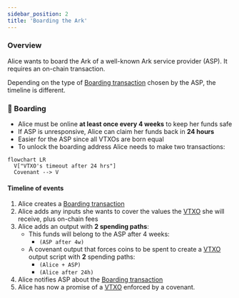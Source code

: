 ```yaml
---
sidebar_position: 2
title: 'Boarding the Ark'
---
```


### Overview

Alice wants to board the Ark of a well-known Ark service provider (ASP). It requires an on-chain transaction.

Depending on the type of [Boarding transaction](./nomenclature#boarding-transaction) chosen by the ASP, the timeline is different.

### 🧳 Boarding

- Alice must be online **at least once every 4 weeks** to keep her funds safe
- If ASP is unresponsive, Alice can claim her funds back in **24 hours**
- Easier for the ASP since all VTXOs are born equal
- To unlock the boarding address Alice needs to make two transactions:

```mermaid
flowchart LR
  V["VTXO's timeout after 24 hrs"]
  Covenant --> V
```

#### Timeline of events

1. Alice creates a [Boarding transaction](./nomenclature#boarding)
2. Alice adds any inputs she wants to cover the values the [VTXO](./nomenclature#vtxo-1) she will receive, plus on-chain fees
3. Alice adds an output with **2 spending paths**:
   - This funds will belong to the ASP after 4 weeks:
     - `(ASP after 4w)`
   - A covenant output that forces coins to be spent to create a [VTXO](./nomenclature#vtxo-1) output script with **2** spending paths:
     - `(Alice + ASP)`
     - `(Alice after 24h)`
4. Alice notifies ASP about the [Boarding transaction](./nomenclature#boarding)
5. Alice has now a promise of a [VTXO](./nomenclature#vtxo-1) enforced by a covenant.
